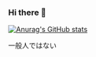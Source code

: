 ### Hi there 👋
[![Anurag's GitHub stats](https://github-readme-stats.vercel.app/api?username=nexryai)](https://github.com/anuraghazra/github-readme-stats)


一般人ではない


